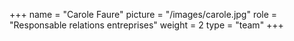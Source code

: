 +++
name = "Carole Faure"
picture = "/images/carole.jpg"
role = "Responsable relations entreprises"
weight = 2
type = "team"
+++
